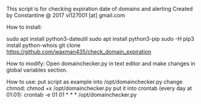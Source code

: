 This script is for checking expiration date of domains and alerting 
Created by Constantine @ 2017 vi127001 [at] gmail.com

How to install:

sudo apt install python3-dateutil
sudo apt install python3-pip
sudo -H pip3 install python-whois
git clone https://github.com/waxman435/check_domain_expiration

How to modify:
Open domainchecker.py in text editor and make changes in global variables section.

How to use:
put script as example into /opt/domainchecker.py
change chmod:
chmod +x /opt/domainchecker.py
put it into crontab (every day at 01:01):
crontab -e
01 01 * * * /opt/domainchecker.py
